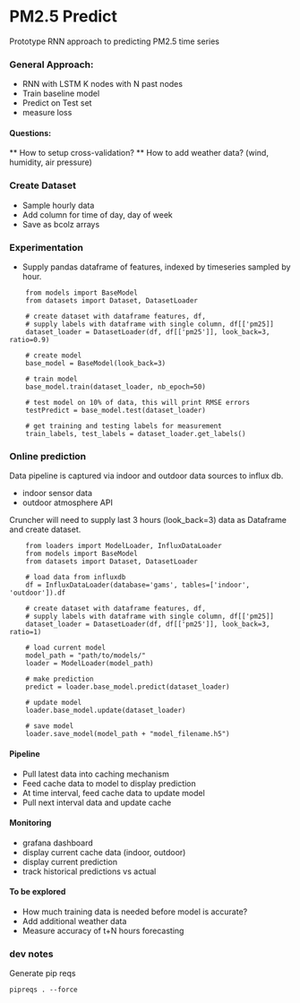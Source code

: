 # PM2.5 Predict

Prototype RNN approach to predicting PM2.5 time series

### General Approach:
- RNN with LSTM K nodes with N past nodes
- Train baseline model 
- Predict on Test set
- measure loss

#### Questions:
** How to setup cross-validation? 
** How to add weather data? (wind, humidity, air pressure)

### Create Dataset
- Sample hourly data
- Add column for time of day, day of week
- Save as bcolz arrays


### Experimentation
- Supply pandas dataframe of features,  indexed by timeseries sampled by hour. 

````
    from models import BaseModel
    from datasets import Dataset, DatasetLoader

    # create dataset with dataframe features, df, 
    # supply labels with dataframe with single column, df[['pm25]]
    dataset_loader = DatasetLoader(df, df[['pm25']], look_back=3, ratio=0.9)

    # create model
    base_model = BaseModel(look_back=3)
    
    # train model 
    base_model.train(dataset_loader, nb_epoch=50)

    # test model on 10% of data, this will print RMSE errors
    testPredict = base_model.test(dataset_loader)

    # get training and testing labels for measurement
    train_labels, test_labels = dataset_loader.get_labels()
````

### Online prediction

Data pipeline is captured via indoor and outdoor data sources to influx db. 
- indoor sensor data
- outdoor atmosphere API

Cruncher will need to supply last 3 hours (look_back=3) data as Dataframe and create dataset. 

````
    from loaders import ModelLoader, InfluxDataLoader
    from models import BaseModel
    from datasets import Dataset, DatasetLoader

    # load data from influxdb
    df = InfluxDataLoader(database='gams', tables=['indoor', 'outdoor']).df

    # create dataset with dataframe features, df, 
    # supply labels with dataframe with single column, df[['pm25]]
    dataset_loader = DatasetLoader(df, df[['pm25']], look_back=3, ratio=1)

    # load current model
    model_path = "path/to/models/"
    loader = ModelLoader(model_path)

    # make prediction
    predict = loader.base_model.predict(dataset_loader)

    # update model
    loader.base_model.update(dataset_loader)

    # save model
    loader.save_model(model_path + "model_filename.h5")

````

#### Pipeline
- Pull latest data into caching mechanism
- Feed cache data to model to display prediction
- At time interval, feed cache data to update model
- Pull next interval data and update cache

#### Monitoring
- grafana dashboard
- display current cache data (indoor, outdoor)
- display current prediction
- track historical predictions vs actual 

#### To be explored
- How much training data is needed before model is accurate?
- Add additional weather data
- Measure accuracy of t+N hours forecasting


### dev notes
Generate pip reqs
    
    pipreqs . --force
